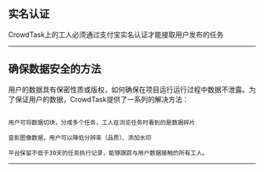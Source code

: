 
## 实名认证

CrowdTask上的工人必须通过支付宝实名认证才能接取用户发布的任务

------

## 确保数据安全的方法

用户的数据具有保密性质或版权，如何确保在项目运行运行过程中数据不泄露。为了保证用户的数据，CrowdTask提供了一系列的解决方法：

```

用户可将数据切块，分成多个任务，工人在浏览任务时看到的是数据碎片

音影图像数据，用户可以降低分辨率（品质）、添加水印

平台保留不低于30天的任务执行记录，能够跟踪与用户数据接触的所有工人。

```
------







